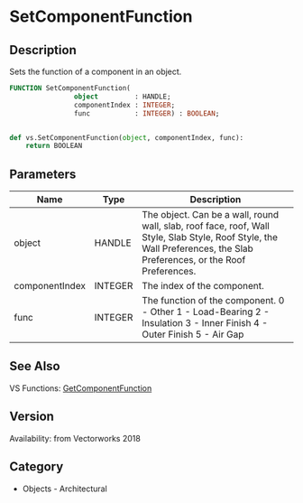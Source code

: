 # SetComponentFunction

## Description
Sets the function of a component in an object.

```pascal
FUNCTION SetComponentFunction(
				object         : HANDLE;
				componentIndex : INTEGER;
				func           : INTEGER) : BOOLEAN;
```

```python

def vs.SetComponentFunction(object, componentIndex, func):
    return BOOLEAN
```

## Parameters
|Name|Type|Description|
|---|---|---|
|object|HANDLE|The object. Can be a wall, round wall, slab, roof face, roof, Wall Style, Slab Style, Roof Style, the Wall Preferences, the Slab Preferences, or the Roof Preferences.|
|componentIndex|INTEGER|The index of the component.|
|func|INTEGER|The function of the component.  0 - Other 1 - Load-Bearing 2 - Insulation 3 - Inner Finish 4 - Outer Finish 5 - Air Gap|

## See Also
VS Functions:
[GetComponentFunction](GetComponentFunction.md)

## Version
Availability: from Vectorworks 2018
## Category
* Objects - Architectural

